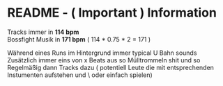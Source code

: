 # README - ( Important ) Information

Tracks immer in **114 bpm** \
Bossfight Musik in **171 bpm** ( 114 * 0.75 * 2 = 171 )

Während eines Runs im Hintergrund immer typical U Bahn sounds \
Zusätzlich immer eins von x Beats aus so Mülltrommeln shit und so \
Regelmäßig dann Tracks dazu ( potentiell Leute die mit entsprechenden Instumenten aufstehen und \ oder einfach spielen)